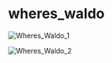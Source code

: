 # wheres_waldo
![Wheres_Waldo_1](https://github.com/BasilSwaggert/wheres_waldo/assets/78224072/825bc2c6-3ff6-4ed1-b035-79f88f365279)

![Wheres_Waldo_2](https://github.com/BasilSwaggert/wheres_waldo/assets/78224072/c85fa232-a262-433f-9117-7b2caa13febe)
